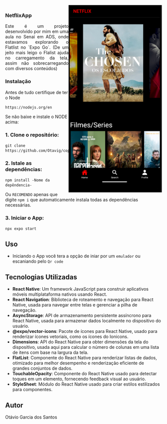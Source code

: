 
<img src="tel1.png" align="right" width="300px"/>

### NetflixApp
<p align="justify">Este é um projeto desenvolvido por mim em uma aula no Senai em ADS, onde estavamos explorando o Flatlist no `Expo Go`. (De um jeito mais leigo o Flalist ajuda no carregamento da tela, assim não sobrecarregando com diversos conteúdos) </p>

### Instalação

Antes de tudo certifique de ter o Node 
    
    https://nodejs.org/en
Se não baixe e instale o NODE acima:
    
### 1. Clone o repositório:

    git clone https://github.com/Otavig/copyNetflixApp.git

### 2. Istale as dependências: 

    npm install -Nome da depêndencia-
Ou `RECOMENDO` apenas que digite `npm i` que automaticamente instala todas as dependências necessárias.

### 3. Iniciar o App:

    npx expo start
  
## Uso

- Iniciando o App você tera a opção de iniar por um `emulador` ou escaniando pelo `Qr code`

## Tecnologias Utilizadas
- **React Native**: Um framework JavaScript para construir aplicativos móveis multiplataforma nativos usando React.
- **React Navigation**: Biblioteca de roteamento e navegação para React Native, usada para navegar entre telas e gerenciar a pilha de navegação.
- **AsyncStorage**: API de armazenamento persistente assíncrono para React Native, usada para armazenar dados localmente no dispositivo do usuário.
- **@expo/vector-icons**: Pacote de ícones para React Native, usado para renderizar ícones vetoriais, como os ícones do Ionicons.
- **Dimensions**: API do React Native para obter dimensões da tela do dispositivo, usada aqui para calcular o número de colunas em uma lista de itens com base na largura da tela.
- **FlatList**: Componente do React Native para renderizar listas de dados, otimizado para melhor desempenho e renderização eficiente de grandes conjuntos de dados.
- **TouchableOpacity**: Componente do React Native usado para detectar toques em um elemento, fornecendo feedback visual ao usuário.
- **StyleSheet**: Módulo do React Native usado para criar estilos estilizados para componentes.
  
## Autor

Otávio Garcia dos Santos
